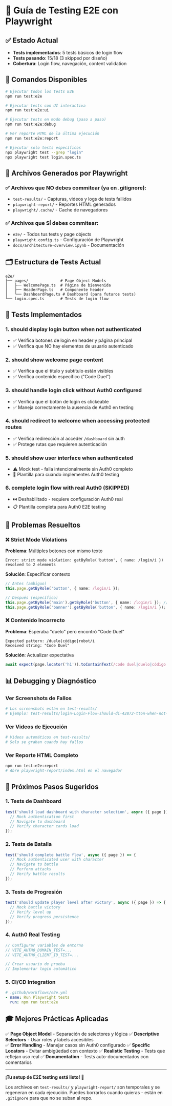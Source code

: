 # 📝 Guía de Testing E2E con Playwright

## ✅ Estado Actual

- **Tests implementados**: 5 tests básicos de login flow
- **Tests pasando**: 15/18 (3 skipped por diseño)
- **Cobertura**: Login flow, navegación, content validation

## 🚀 Comandos Disponibles

```bash
# Ejecutar todos los tests E2E
npm run test:e2e

# Ejecutar tests con UI interactiva
npm run test:e2e:ui

# Ejecutar tests en modo debug (paso a paso)
npm run test:e2e:debug

# Ver reporte HTML de la última ejecución
npm run test:e2e:report

# Ejecutar solo tests específicos
npx playwright test --grep "login"
npx playwright test login.spec.ts
```

## 📁 Archivos Generados por Playwright

### ✅ Archivos que NO debes commitear (ya en .gitignore):

- `test-results/` - Capturas, videos y logs de tests fallidos
- `playwright-report/` - Reportes HTML generados
- `playwright/.cache/` - Cache de navegadores

### ✅ Archivos que SÍ debes commitear:

- `e2e/` - Todos tus tests y page objects
- `playwright.config.ts` - Configuración de Playwright
- `docs/architecture-overview.ipynb` - Documentación

## 🗂️ Estructura de Tests Actual

```
e2e/
├── pages/              # Page Object Models
│   ├── WelcomePage.ts  # Página de bienvenida
│   ├── HeaderPage.ts   # Componente header
│   └── DashboardPage.ts # Dashboard (para futuros tests)
└── login.spec.ts       # Tests de login flow
```

## 🎯 Tests Implementados

### 1. **should display login button when not authenticated**

- ✅ Verifica botones de login en header y página principal
- ✅ Verifica que NO hay elementos de usuario autenticado

### 2. **should show welcome page content**

- ✅ Verifica que el título y subtítulo están visibles
- ✅ Verifica contenido específico ("Code Duel")

### 3. **should handle login click without Auth0 configured**

- ✅ Verifica que el botón de login es clickeable
- ✅ Maneja correctamente la ausencia de Auth0 en testing

### 4. **should redirect to welcome when accessing protected routes**

- ✅ Verifica redirección al acceder `/dashboard` sin auth
- ✅ Protege rutas que requieren autenticación

### 5. **should show user interface when authenticated**

- ⚠️ Mock test - falla intencionalmente sin Auth0 completo
- 📝 Plantilla para cuando implementes Auth0 testing

### 6. **complete login flow with real Auth0** (SKIPPED)

- ⏭️ Deshabilitado - requiere configuración Auth0 real
- 📋 Plantilla completa para Auth0 E2E testing

## 🔧 Problemas Resueltos

### ❌ **Strict Mode Violations**

**Problema**: Múltiples botones con mismo texto

```
Error: strict mode violation: getByRole('button', { name: /login/i }) resolved to 2 elements
```

**Solución**: Especificar contexto

```typescript
// Antes (ambiguo)
this.page.getByRole('button', { name: /login/i });

// Después (específico)
this.page.getByRole('main').getByRole('button', { name: /login/i }); // Welcome page
this.page.getByRole('banner').getByRole('button', { name: /login/i }); // Header
```

### ❌ **Contenido Incorrecto**

**Problema**: Esperaba "duelo" pero encontró "Code Duel"

```
Expected pattern: /duelo|código|robot/i
Received string: "Code Duel"
```

**Solución**: Actualizar expectativa

```typescript
await expect(page.locator('h1')).toContainText(/code duel|duelo|código|robot/i);
```

## 📊 Debugging y Diagnóstico

### Ver Screenshots de Fallos

```bash
# Los screenshots están en test-results/
# Ejemplo: test-results/login-Login-Flow-should-di-42872-tton-when-not-authenticated-chromium/test-failed-1.png
```

### Ver Videos de Ejecución

```bash
# Videos automáticos en test-results/
# Solo se graban cuando hay fallos
```

### Ver Reporte HTML Completo

```bash
npm run test:e2e:report
# Abre playwright-report/index.html en el navegador
```

## 🚀 Próximos Pasos Sugeridos

### 1. **Tests de Dashboard**

```typescript
test('should load dashboard with character selection', async ({ page }) => {
  // Mock authentication first
  // Navigate to dashboard
  // Verify character cards load
});
```

### 2. **Tests de Batalla**

```typescript
test('should complete battle flow', async ({ page }) => {
  // Mock authenticated user with character
  // Navigate to battle
  // Perform attacks
  // Verify battle results
});
```

### 3. **Tests de Progresión**

```typescript
test('should update player level after victory', async ({ page }) => {
  // Mock battle victory
  // Verify level up
  // Verify progress persistence
});
```

### 4. **Auth0 Real Testing**

```typescript
// Configurar variables de entorno
// VITE_AUTH0_DOMAIN_TEST=...
// VITE_AUTH0_CLIENT_ID_TEST=...

// Crear usuario de prueba
// Implementar login automático
```

### 5. **CI/CD Integration**

```yaml
# .github/workflows/e2e.yml
- name: Run Playwright tests
  run: npm run test:e2e
```

## 🎓 Mejores Prácticas Aplicadas

✅ **Page Object Model** - Separación de selectores y lógica
✅ **Descriptive Selectors** - Usar roles y labels accesibles  
✅ **Error Handling** - Manejar casos sin Auth0 configurado
✅ **Specific Locators** - Evitar ambigüedad con contexto
✅ **Realistic Testing** - Tests que reflejan uso real
✅ **Documentation** - Tests auto-documentados con comentarios

---

**¡Tu setup de E2E testing está listo! 🎉**

Los archivos en `test-results/` y `playwright-report/` son temporales y se regeneran en cada ejecución. Puedes borrarlos cuando quieras - están en `.gitignore` para que no se suban al repo.
